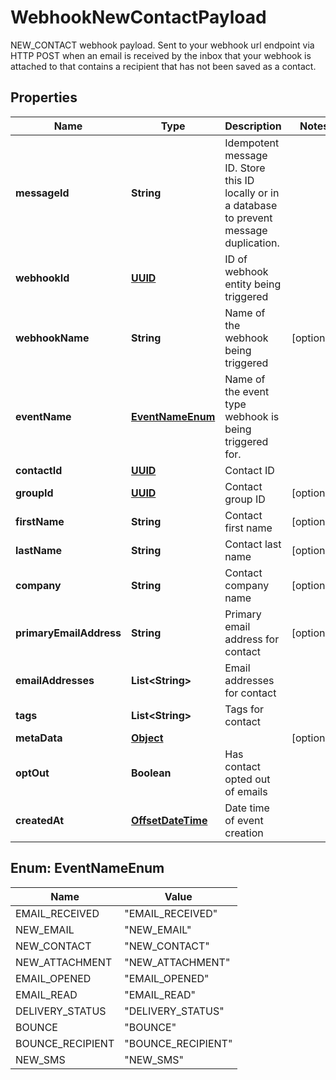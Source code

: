 

# WebhookNewContactPayload

NEW_CONTACT webhook payload. Sent to your webhook url endpoint via HTTP POST when an email is received by the inbox that your webhook is attached to that contains a recipient that has not been saved as a contact.
## Properties

Name | Type | Description | Notes
------------ | ------------- | ------------- | -------------
**messageId** | **String** | Idempotent message ID. Store this ID locally or in a database to prevent message duplication. | 
**webhookId** | [**UUID**](UUID) | ID of webhook entity being triggered | 
**webhookName** | **String** | Name of the webhook being triggered |  [optional]
**eventName** | [**EventNameEnum**](#EventNameEnum) | Name of the event type webhook is being triggered for. | 
**contactId** | [**UUID**](UUID) | Contact ID | 
**groupId** | [**UUID**](UUID) | Contact group ID |  [optional]
**firstName** | **String** | Contact first name |  [optional]
**lastName** | **String** | Contact last name |  [optional]
**company** | **String** | Contact company name |  [optional]
**primaryEmailAddress** | **String** | Primary email address for contact |  [optional]
**emailAddresses** | **List&lt;String&gt;** | Email addresses for contact | 
**tags** | **List&lt;String&gt;** | Tags for contact | 
**metaData** | [**Object**]() |  |  [optional]
**optOut** | **Boolean** | Has contact opted out of emails | 
**createdAt** | [**OffsetDateTime**](OffsetDateTime) | Date time of event creation | 



## Enum: EventNameEnum

Name | Value
---- | -----
EMAIL_RECEIVED | &quot;EMAIL_RECEIVED&quot;
NEW_EMAIL | &quot;NEW_EMAIL&quot;
NEW_CONTACT | &quot;NEW_CONTACT&quot;
NEW_ATTACHMENT | &quot;NEW_ATTACHMENT&quot;
EMAIL_OPENED | &quot;EMAIL_OPENED&quot;
EMAIL_READ | &quot;EMAIL_READ&quot;
DELIVERY_STATUS | &quot;DELIVERY_STATUS&quot;
BOUNCE | &quot;BOUNCE&quot;
BOUNCE_RECIPIENT | &quot;BOUNCE_RECIPIENT&quot;
NEW_SMS | &quot;NEW_SMS&quot;



